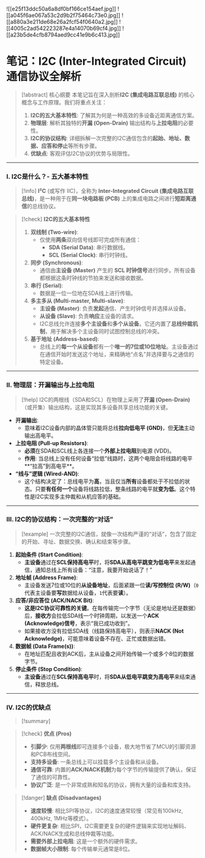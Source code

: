 ![[e25f13ddc50a6a8df0bf166ce154aef.jpg]]
![[a045f6ae067a53c2d9b2f75464c73e0.jpg]]
![[a880a3e211de68e26a2fcf54f0640a2.jpg]]
![[4005c2ad542223287e4a14070b69cf4.jpg]]
![[a23b5de4cfb8794aed9cc41e9b6c413.jpg]]

# 笔记：I2C (Inter-Integrated Circuit) 通信协议全解析

> [!abstract] 核心纲要
> 本笔记旨在深入剖析**I2C (集成电路互联总线)** 的核心概念与工作原理。我们将重点关注：
> 1.  **I2C的五大基本特性**: 了解其为何是一种高效的多设备近距离通信方案。
> 2.  **物理层**: 解析其独特的**开漏 (Open-Drain)** 输出结构与**上拉电阻**的必要性。
> 3.  **I2C的协议结构**: 详细拆解一次完整的I2C通信包含的**起始、地址、数据、应答和停止**等所有步骤。
> 4.  **优缺点**: 客观评估I2C协议的优势与局限性。

---

### Ⅰ. I2C是什么？- 五大基本特性

> [!info]
> **I²C** (或写作 IIC)，全称为 **Inter-Integrated Circuit (集成电路互联总线)**，是一种用于在**同一块电路板 (PCB)** 上的集成电路之间进行**短距离通信**的总线协议。

> [!check] **I2C的五大基本特性**
> 1. **双线制 (Two-wire)**:
>    - 仅使用**两条**双向信号线即可完成所有通信：
>      - **SDA (Serial Data)**: 串行数据线。
>      - **SCL (Serial Clock)**: 串行时钟线。
> 2. **同步 (Synchronous)**:
>    - 通信由**主设备 (Master)** 产生的 **SCL 时钟信号**进行同步。所有设备都根据这条时钟线的节拍来发送和接收数据。
> 3. **串行 (Serial)**:
>    - 数据是一位一位地在SDA线上进行传输。
> 4. **多主多从 (Multi-master, Multi-slave)**:
>    - **主设备 (Master)**: 负责**发起**通信、产生时钟信号并选择从设备。
>    - **从设备 (Slave)**: 负责**响应**主设备的请求。
>    - I2C总线允许连接**多个主设备**和**多个从设备**。它还内置了**总线仲裁机制**，用于解决多个主设备同时试图控制总线的冲突。
> 5. **基于地址 (Address-based)**:
>    - 总线上的**每一个从设备**都有一个**唯一的7位或10位地址**。主设备通过在通信开始时发送这个地址，来精确地“点名”并选择要与之通信的特定设备。

---

### Ⅱ. 物理层：开漏输出与上拉电阻

> [!help]
> I2C的两根线（SDA和SCL）在物理上采用了**开漏 (Open-Drain)**（或开集）输出结构，这是实现其多设备共享总线功能的关键。

- **开漏输出**:
  - 意味着I2C设备内部的晶体管只能将总线**拉向低电平 (GND)**，但**无法**主动输出高电平。
- **上拉电阻 (Pull-up Resistors)**:
  - **必须**在SDA和SCL线上各连接一个**外部上拉电阻**到电源 (VDD)。
  - **作用**: 当总线上没有任何设备“拉低”线路时，这两个电阻会将线路的电平**“拉高”到高电平**。
- **“线与”逻辑 (Wired-AND)**:
  - 这个结构决定了：总线电平为**高**，当且仅当**所有**设备都处于不拉低的状态。只要**有任何一个**设备将线路拉低，整条线路的电平就**变为低**。这个特性是I2C实现多主仲裁和从机应答的基础。

---

### Ⅲ. I2C的协议结构：一次完整的“对话”

> [!example]
> 一次完整的I2C通信，就像一次结构严谨的“对话”，包含了固定的开始、寻址、数据交换、确认和结束等步骤。



1. **起始条件 (Start Condition)**:
   - **主设备**通过在**SCL保持高电平**时，将**SDA从高电平跳变为低电平**来发起通信，通知总线上所有设备：“注意，我要开始说话了！”
2. **地址帧 (Address Frame)**:
   - 主设备发送7位或10位的**从设备地址**，后面紧跟一位**读/写控制位 (R/W)**（`0`代表主设备要**写**数据给从设备，`1`代表要**读**）。
3. **应答/非应答位 (ACK/NACK Bit)**:
   - **这是I2C协议可靠性的关键**。在每传输完一个字节（无论是地址还是数据）后，**接收方**会拉低SDA线一个时钟周期，以发送一个**ACK (Acknowledge)信号**，表示“我已成功收到”。
   - 如果接收方没有拉低SDA线（线路保持高电平），则表示**NACK (Not Acknowledge)**，可能意味着设备不存在、正忙或数据出错。
4. **数据帧 (Data Frame(s))**:
   - 在地址匹配且收到ACK后，主从设备之间开始传输一个或多个8位的数据字节。
5. **停止条件 (Stop Condition)**:
   - **主设备**通过在**SCL保持高电平**时，将**SDA从低电平跳变为高电平**来结束通信，释放总线。

---

### Ⅳ. I2C的优缺点

> [!summary]

> [!check] **优点 (Pros)**
> - **引脚少**: 仅用**两根线**即可连接多个设备，极大地节省了MCU的引脚资源和PCB布线空间。
> - **支持多设备**: 一条总线上可以挂载多个主设备和从设备。
> - **通信可靠**: 内置的**ACK/NACK机制**为每个字节的传输提供了确认，保证了通信的可靠性。
> - **协议广泛**: 是一个非常成熟和知名的协议，拥有大量的设备和库支持。

> [!danger] **缺点 (Disadvantages)**
> - **速度较慢**: 相比SPI等协议，I2C的速度通常较慢（常见有100kHz, 400kHz, 1MHz等模式）。
> - **硬件更复杂**: 相比SPI，I2C需要更复杂的硬件逻辑来实现地址解码、ACK/NACK生成和总线仲裁等功能。
> - **需要外部上拉电阻**: 这是一个额外的硬件需求。
> - **数据帧大小限制**: 每个传输单元通常是8位。